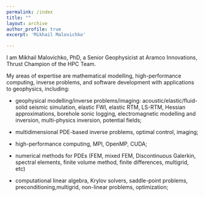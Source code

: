 ```yaml
---
permalink: /index
title: ""
layout: archive
author_profile: true
excerpt: 'Mikhail Malovichko'

---
```


I am Mikhail Malovichko, PhD, a Senior Geophysicist at Aramco Innovations, Thrust Champion of the HPC Team.

My areas of expertise are mathematical modelling, high-performance computing, inverse problems, and software
development with applications to geophysics, including:

* geophysical modelling/inverse problems/imaging:
acoustic/elastic/fluid-solid seismic simulation, elastic
FWI, elastic RTM, LS-RTM, Hessian approximations,
borehole sonic logging, electromagnetic modelling and
inversion, multi-physics inversion, potential fields;

* multidimensional PDE-based inverse problems, optimal control, imaging;

* high-performance computing, MPI, OpenMP, CUDA;

* numerical methods for PDEs (FEM, mixed FEM, Discontinuous Galerkin, spectral elements, finite volume
method, finite differences, multigrid, etc)

* computational linear algebra, Krylov solvers, saddle-point problems, preconditioning,multigrid, non-linear problems, optimization;
